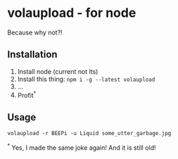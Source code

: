 volaupload - for node
===

Because why not?!

Installation
---
1. Install node (current not lts)
2. Install this thing: `npm i -g --latest volaupload`
3. ...
4. Profit<sup>*</sup>

Usage
--

```shell
volaupload -r BEEPi -u Liquid some_utter_garbage.jpg
```

<sup>*</sup> Yes, I made the same joke again! And it is still old!
